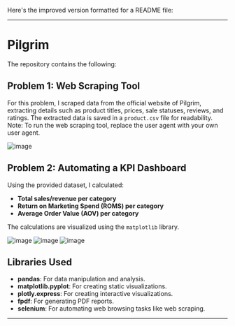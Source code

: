 Here's the improved version formatted for a README file:

---

# **Pilgrim**

The repository contains the following:

## **Problem 1: Web Scraping Tool**  
For this problem, I scraped data from the official website of Pilgrim, extracting details such as product titles, prices, sale statuses, reviews, and ratings. The extracted data is saved in a `product.csv` file for readability.
Note: To run the web scraping tool, replace the user agent with your own user agent.

![image](https://github.com/user-attachments/assets/6d87a91c-c0c0-466a-b713-d2cd663dcacf)


## **Problem 2: Automating a KPI Dashboard**  
Using the provided dataset, I calculated:  
- **Total sales/revenue per category**  
- **Return on Marketing Spend (ROMS) per category**  
- **Average Order Value (AOV) per category**  

The calculations are visualized using the `matplotlib` library.

![image](https://github.com/user-attachments/assets/b3a25712-7497-46b2-bc64-e2779485ef8e)
![image](https://github.com/user-attachments/assets/b00ca12b-fda2-4832-b3a3-c391c562e078)
![image](https://github.com/user-attachments/assets/d8d32987-da20-4833-848b-9de5c8e1cea4)



## **Libraries Used**  
- **pandas**: For data manipulation and analysis.  
- **matplotlib.pyplot**: For creating static visualizations.  
- **plotly.express**: For creating interactive visualizations.  
- **fpdf**: For generating PDF reports.  
- **selenium**: For automating web browsing tasks like web scraping.  

--- 
